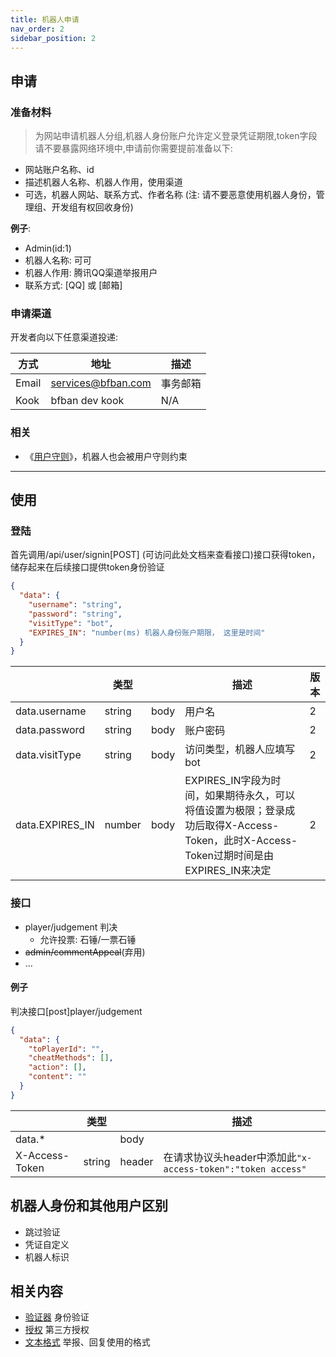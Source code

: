 ```yaml
---
title: 机器人申请
nav_order: 2
sidebar_position: 2
---
```


## 申请

### 准备材料

> 为网站申请机器人分组,机器人身份账户允许定义登录凭证期限,token字段请不要暴露网络环境中,申请前你需要提前准备以下:

- 网站账户名称、id
- 描述机器人名称、机器人作用，使用渠道
- 可选，机器人网站、联系方式、作者名称
  (注: 请不要恶意使用机器人身份，管理组、开发组有权回收身份)

**例子**:

- Admin(id:1)
- 机器人名称: 可可
- 机器人作用: 腾讯QQ渠道举报用户
- 联系方式: [QQ] 或 [邮箱]

### 申请渠道

开发者向以下任意渠道投递:

| 方式    | 地址                 | 描述   |
|-------|--------------------|------|
| Email | services@bfban.com | 事务邮箱 |
| Kook  | bfban dev kook     | N/A  |

### 相关

- 《[用户守则](/precepts/tags/user-policy)》，机器人也会被用户守则约束

----

## 使用

### 登陆

首先调用/api/user/signin[POST] (可访问此处文档来查看接口)接口获得token，储存起来在后续接口提供token身份验证

```json /api/user/signin[POST]
{
  "data": {
    "username": "string",
    "password": "string",
    "visitType": "bot",
    "EXPIRES_IN": "number(ms) 机器人身份账户期限， 这里是时间"
  }
}
```

|                 | 类型     |      | 描述                                                                                         | 版本 |
|-----------------|--------|------|--------------------------------------------------------------------------------------------|----|
| data.username   | string | body | 用户名                                                                                        | 2  |
| data.password   | string | body | 账户密码                                                                                       | 2  |
| data.visitType  | string | body | 访问类型，机器人应填写bot                                                                             | 2  |
| data.EXPIRES_IN | number | body | EXPIRES_IN字段为时间，如果期待永久，可以将值设置为极限；登录成功后取得X-Access-Token，此时X-Access-Token过期时间是由EXPIRES_IN来决定 | 2  |

### 接口

- player/judgement 判决
    - 允许投票: 石锤/一票石锤
- ~~admin/commentAppeal~~(弃用)
- ...

#### 例子

判决接口[post]player/judgement

```json player/judgement
{
  "data": {
    "toPlayerId": "",
    "cheatMethods": [],
    "action": [],
    "content": ""
  }
}
```

|                | 类型     |        | 描述                                                |
|----------------|--------|--------|---------------------------------------------------|
| data.*         |        | body   |                                                   |
| X-Access-Token | string | header | 在请求协议头header中添加此`"x-access-token":"token access"` |

## 机器人身份和其他用户区别

- 跳过验证
- 凭证自定义
- 机器人标识

## 相关内容

- [验证器](../openApi/backend/cathcap) 身份验证
- [授权](../openApi/backend/auth) 第三方授权
- [文本格式](../openApi/front/renderer_format) 举报、回复使用的格式

